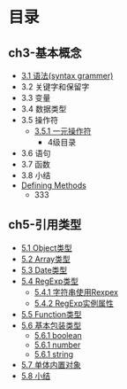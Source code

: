 # 目录

## ch3-基本概念

* [3.1 语法\(syntax grammer\)](docs/ch3/syntax.md)
* 3.2 关键字和保留字
* 3.3 变量
* 3.4 数据类型
* 3.5 操作符
  * [3.5.1 一元操作符](351_yi_yuan_cao_zuo_fu.md)
    * 4级目录
* 3.6 语句
* 3.7 函数
* 3.8 小结
* [Defining Methods](methods.md)
  * 333

## ch5-引用类型

* [5.1 Object类型](docs/ch5/object.md)
* [5.2 Array类型](docs/ch5/array.md)
* [5.3 Date类型](docs/ch5/date.md)
* [5.4 RegExp类型](docs/ch5/regexp.md)
  * [5.4.1 字符串使用Rexpex](docs/ch5/regexpString.md)
  * [5.4.2 RegExp实例属性](docs/ch5/regexpInstance.md)
* [5.5 Function类型](docs/ch5/function.md)
* [5.6 基本包装类型]()
  * [5.6.1 boolean](docs/ch5/boolean.md) 
  * [5.6.1 number](docs/ch5/number.md)
  * [5.6.1 string](docs/ch5/string.md) 
* [5.7 单体内置对象]()
* [5.8 小结](docs/ch5/summary.md)



